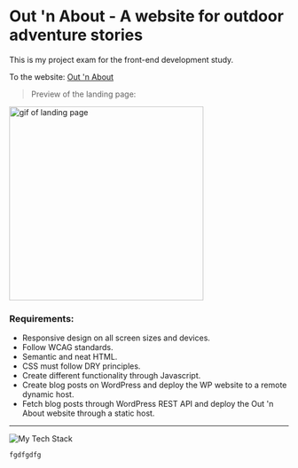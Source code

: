 # Out 'n About - A website for outdoor adventure stories
This is my project exam for the front-end development study.

To the website: [Out 'n About](https://tmh-outnabout.netlify.app)

> Preview of the landing page:
<p align="left"><img height="350px" src="https://github.com/user-attachments/assets/0b83b4a2-3beb-4030-90ea-fe12d550bc2c" alt="gif of landing page" /></p>

### Requirements:

- Responsive design on all screen sizes and devices.
- Follow WCAG standards.
- Semantic and neat HTML.
- CSS must follow DRY principles.
- Create different functionality through Javascript.
- Create blog posts on WordPress and deploy the WP website to a remote dynamic host.
- Fetch blog posts through WordPress REST API and deploy the Out 'n About website through a static host.

---

<p align="left" ><img src="https://github-readme-tech-stack.vercel.app/api/cards?lineCount=1&width=900&bg=%230D1117&badge=%23161B22&border=%2321262D&titleColor=%2358A6FF&line1=git%2CGit%2C40F8FF%3Bgithub%2CGitHub%2C40F8FF%3Bvisualstudiocode%2CVS+Code%2C40F8FF%3Bfigma%2CFigma%2C40F8FF%3Bhtml5%2CHTML%2C40F8FF%3Bcss3%2CCSS%2C40F8FF%3Bjavascript%2CJavaScript%2C40F8FF%3Bwordpress%2CWordPress%2C40F8FF" alt="My Tech Stack" /> </p>

```
fgdfgdfg
```
